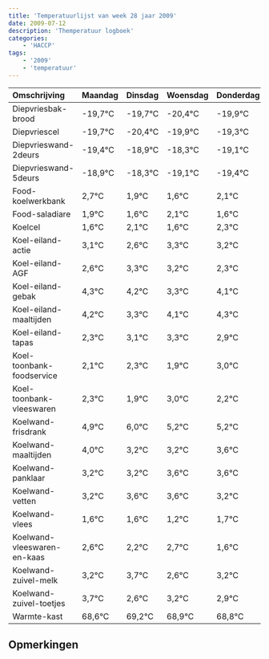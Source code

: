 ```yaml
---
title: 'Temperatuurlijst van week 28 jaar 2009'
date: 2009-07-12
description: 'Themperatuur logboek'
categories:
    - 'HACCP'
tags:
    - '2009'
    - 'temperatuur'
---
```

|Omschrijving|Maandag|Dinsdag|Woensdag|Donderdag|Vrijdag|Zaterdag|Zondag|
|:---|:---|:---|:---|:---|:---|:---|:---|
|Diepvriesbak-brood|-19,7°C|-19,7°C|-20,4°C|-19,9°C|-19,3°C|-20,1°C|-20,4°C|
|Diepvriescel|-19,7°C|-20,4°C|-19,9°C|-19,3°C|-20,1°C|-20,4°C|-19,9°C|
|Diepvrieswand-2deurs|-19,4°C|-18,9°C|-18,3°C|-19,1°C|-19,4°C|-18,9°C|-19,4°C|
|Diepvrieswand-5deurs|-18,9°C|-18,3°C|-19,1°C|-19,4°C|-18,9°C|-19,4°C|-18,7°C|
|Food-koelwerkbank|2,7°C|1,9°C|1,6°C|2,1°C|1,6°C|2,3°C|2,2°C|
|Food-saladiare|1,9°C|1,6°C|2,1°C|1,6°C|2,3°C|2,2°C|1,3°C|
|Koelcel|1,6°C|2,1°C|1,6°C|2,3°C|2,2°C|1,3°C|2,1°C|
|Koel-eiland-actie|3,1°C|2,6°C|3,3°C|3,2°C|2,3°C|3,1°C|3,3°C|
|Koel-eiland-AGF|2,6°C|3,3°C|3,2°C|2,3°C|3,1°C|3,3°C|2,9°C|
|Koel-eiland-gebak|4,3°C|4,2°C|3,3°C|4,1°C|4,3°C|3,9°C|5,0°C|
|Koel-eiland-maaltijden|4,2°C|3,3°C|4,1°C|4,3°C|3,9°C|5,0°C|4,2°C|
|Koel-eiland-tapas|2,3°C|3,1°C|3,3°C|2,9°C|4,0°C|3,2°C|3,2°C|
|Koel-toonbank-foodservice|2,1°C|2,3°C|1,9°C|3,0°C|2,2°C|2,2°C|2,6°C|
|Koel-toonbank-vleeswaren|2,3°C|1,9°C|3,0°C|2,2°C|2,2°C|2,6°C|2,6°C|
|Koelwand-frisdrank|4,9°C|6,0°C|5,2°C|5,2°C|5,6°C|5,6°C|5,2°C|
|Koelwand-maaltijden|4,0°C|3,2°C|3,2°C|3,6°C|3,6°C|3,2°C|3,7°C|
|Koelwand-panklaar|3,2°C|3,2°C|3,6°C|3,6°C|3,2°C|3,7°C|2,6°C|
|Koelwand-vetten|3,2°C|3,6°C|3,6°C|3,2°C|3,7°C|2,6°C|3,2°C|
|Koelwand-vlees|1,6°C|1,6°C|1,2°C|1,7°C|0,6°C|1,2°C|0,9°C|
|Koelwand-vleeswaren-en-kaas|2,6°C|2,2°C|2,7°C|1,6°C|2,2°C|1,9°C|1,8°C|
|Koelwand-zuivel-melk|3,2°C|3,7°C|2,6°C|3,2°C|2,9°C|2,8°C|2,0°C|
|Koelwand-zuivel-toetjes|3,7°C|2,6°C|3,2°C|2,9°C|2,8°C|2,0°C|3,1°C|
|Warmte-kast|68,6°C|69,2°C|68,9°C|68,8°C|68,0°C|69,1°C|70,0°C|

## Opmerkingen


